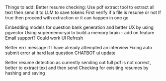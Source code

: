 Things to add: 
Better resume checking:
    Use pdf extract tool to extract all text then send it to LLM to save tokens
    First verify if a file is resume or not
    If true then proceed with extraction or it can happen in one go

Embedding models for question bank generation and better UX by using pgvector
Using supermemoryai to build a memory brain - add on feature
Email support? Could work
UI Refresh

Better errr message if I have already attempted an interview
Fixing auto submit error at hard last question
CHATBOT ui update 

Better resume detection as currently sending out full pdf is not correct, better to extract text and then send
Checking for exisiting resumes by hashing and saving